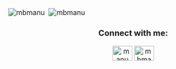 <p><img align="center" src="https://github-readme-stats.vercel.app/api/top-langs/?username=mbmanu&theme=algolia&layout=compact" alt="mbmanu"/>
&nbsp;<img align="center" src="https://github-readme-stats.vercel.app/api?username=mbmanu&count_private=true&show_icons=true&theme=algolia&hide=issues" alt="mbmanu" /></p>

<h3 align="center">Connect with me:</h3>

<p align="center">
<a href="https://linkedin.com/in/manumb" target="blank"><img align="centre" src="https://www.flaticon.com/svg/static/icons/svg/174/174857.svg" alt="manumb" height="30" width="40" /></a>
<a href="mailto:mbmanu74@gmail.com" target="blank"><img align="centre" src="https://www.flaticon.com/svg/static/icons/svg/732/732200.svg" alt="mbmanu74" height="30" width="40" /></a>
</p>

